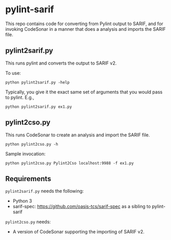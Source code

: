 # pylint-sarif

This repo contains code for converting from Pylint output to SARIF, and for
invoking CodeSonar in a manner that does a analysis and imports the SARIF file.

## pylint2sarif.py

This runs pylint and converts the output to SARIF v2. 

To use:
```
python pylint2sarif.py -help
``` 

Typically, you give it the exact same set of arguments that you would pass to pylint. E.g.,

```
python pylint2sarif.py ex1.py
```

## pylint2cso.py

This runs CodeSonar to create an analysis and import the SARIF file.

```
python pylint2cso.py -h
```

Sample invocation:

``` 
python pylint2cso.py Pylint2Cso localhost:9988 -f ex1.py
```


## Requirements
`pylint2sarif.py` needs the following:
* Python 3
* sarif-spec: https://github.com/oasis-tcs/sarif-spec as a sibling to pylint-sarif

`pylint2cso.py` needs:
* A version of CodeSonar supporting the importing of SARIF v2.
